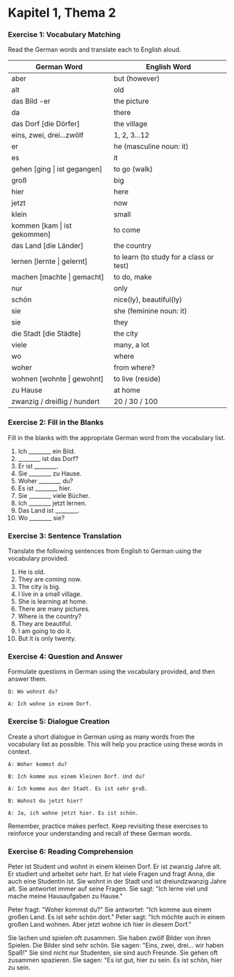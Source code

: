 # Kapitel 1, Thema 2

### Exercise 1: Vocabulary Matching

Read the German words and translate each to English aloud.

| German Word                   | English Word                            |
| ----------------------------- | --------------------------------------- |
| aber                          | but (however)                           |
| alt                           | old                                     |
| das Bild -er                  | the picture                             |
| da                            | there                                   |
| das Dorf \[die Dörfer]        | the village                             |
| eins, zwei, drei...zwölf      | 1, 2, 3...12                            |
| er                            | he (masculine noun: it)                 |
| es                            | it                                      |
| gehen \[ging \| ist gegangen] | to go (walk)                            |
| groß                          | big                                     |
| hier                          | here                                    |
| jetzt                         | now                                     |
| klein                         | small                                   |
| kommen \[kam \| ist gekommen] | to come                                 |
| das Land \[die Länder]        | the country                             |
| lernen \[lernte \| gelernt]   | to learn (to study for a class or test) |
| machen \[machte \| gemacht]   | to do, make                             |
| nur                           | only                                    |
| schön                         | nice(ly), beautiful(ly)                 |
| sie                           | she (feminine noun: it)                 |
| sie                           | they                                    |
| die Stadt \[die Städte]       | the city                                |
| viele                         | many, a lot                             |
| wo                            | where                                   |
| woher                         | from where?                             |
| wohnen \[wohnte \| gewohnt]   | to live (reside)                        |
| zu Hause                      | at home                                 |
| zwanzig / dreißig / hundert   | 20 / 30 / 100                           |

### Exercise 2: Fill in the Blanks

Fill in the blanks with the appropriate German word from the vocabulary list.

1. Ich \_\_\_\_\_\_\_\_ ein Bild.
2. \_\_\_\_\_\_\_\_ ist das Dorf?
3. Er ist \_\_\_\_\_\_\_\_.
4. Sie \_\_\_\_\_\_\_\_ zu Hause.
5. Woher \_\_\_\_\_\_\_\_ du?
6. Es ist \_\_\_\_\_\_\_\_ hier.
7. Sie \_\_\_\_\_\_\_\_ viele Bücher.
8. Ich \_\_\_\_\_\_\_\_ jetzt lernen.
9. Das Land ist \_\_\_\_\_\_\_\_.
10. Wo \_\_\_\_\_\_\_\_ sie?

### Exercise 3: Sentence Translation

Translate the following sentences from English to German using the vocabulary provided.

1. He is old.
2. They are coming now.
3. The city is big.
4. I live in a small village.
5. She is learning at home.
6. There are many pictures.
7. Where is the country?
8. They are beautiful.
9. I am going to do it.
10. But it is only twenty.

### Exercise 4: Question and Answer

Formulate questions in German using the vocabulary provided, and then answer them.

`Q: Wo wohnst du?`&#x20;

`A: Ich wohne in einem Dorf.`

### Exercise 5: Dialogue Creation

Create a short dialogue in German using as many words from the vocabulary list as possible. This will help you practice using these words in context.

`A: Woher kommst du?`&#x20;

`B: Ich komme aus einem kleinen Dorf. Und du?`

`A: Ich komme aus der Stadt. Es ist sehr groß.`

`B: Wohnst du jetzt hier?`

`A: Ja, ich wohne jetzt hier. Es ist schön.`

Remember, practice makes perfect. Keep revisiting these exercises to reinforce your understanding and recall of these German words.

### Exercise 6: Reading Comprehension

Peter ist Student und wohnt in einem kleinen Dorf. Er ist zwanzig Jahre alt. Er studiert und arbeitet sehr hart. Er hat viele Fragen und fragt Anna, die auch eine Studentin ist. Sie wohnt in der Stadt und ist dreiundzwanzig Jahre alt. Sie antwortet immer auf seine Fragen. Sie sagt: "Ich lerne viel und mache meine Hausaufgaben zu Hause."

Peter fragt: "Woher kommst du?" Sie antwortet: "Ich komme aus einem großen Land. Es ist sehr schön dort." Peter sagt: "Ich möchte auch in einem großen Land wohnen. Aber jetzt wohne ich hier in diesem Dorf."

Sie lachen und spielen oft zusammen. Sie haben zwölf Bilder von ihren Spielen. Die Bilder sind sehr schön. Sie sagen: "Eins, zwei, drei... wir haben Spaß!" Sie sind nicht nur Studenten, sie sind auch Freunde. Sie gehen oft zusammen spazieren. Sie sagen: "Es ist gut, hier zu sein. Es ist schön, hier zu sein.
